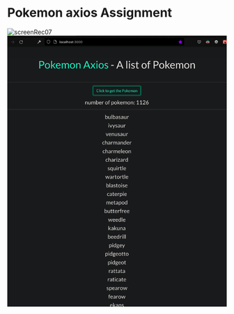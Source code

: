 # Pokemon axios Assignment

![screenRec07](./src/images/myScreenRecording07.gif)
![screenShot27](./src/images/myScreenShot27.png)
